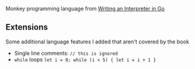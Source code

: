 Monkey programming language from [Writing an Interpreter in Go](https://interpreterbook.com)

## Extensions
Some additional language features I added that aren't covered by the book
* Single line comments: `// this is ignored`
* `while` loops `let i = 0; while (i < 5) { let i = i + 1 }`
